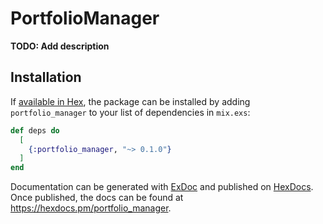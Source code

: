 # PortfolioManager

**TODO: Add description**

## Installation

If [available in Hex](https://hex.pm/docs/publish), the package can be installed
by adding `portfolio_manager` to your list of dependencies in `mix.exs`:

```elixir
def deps do
  [
    {:portfolio_manager, "~> 0.1.0"}
  ]
end
```

Documentation can be generated with [ExDoc](https://github.com/elixir-lang/ex_doc)
and published on [HexDocs](https://hexdocs.pm). Once published, the docs can
be found at <https://hexdocs.pm/portfolio_manager>.

